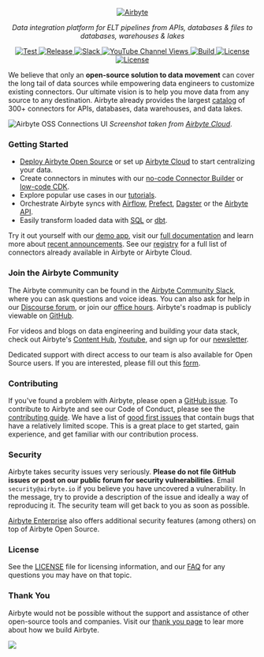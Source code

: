 <p align="center">
  <a href="https://airbyte.com"><img src="https://assets.website-files.com/605e01bc25f7e19a82e74788/624d9c4a375a55100be6b257_Airbyte_logo_color_dark.svg" alt="Airbyte"></a>
</p>
<p align="center">
    <em>Data integration platform for ELT pipelines from APIs, databases & files to databases, warehouses & lakes</em>
</p>
<p align="center">
<a href="https://github.com/airbytehq/airbyte/stargazers/" target="_blank">
    <img src="https://img.shields.io/github/stars/airbytehq/airbyte?style=social&label=Star&maxAge=2592000" alt="Test">
</a>
<a href="https://github.com/airbytehq/airbyte/releases" target="_blank">
    <img src="https://img.shields.io/github/v/release/airbytehq/airbyte?color=white" alt="Release">
</a>
<a href="https://airbytehq.slack.com/" target="_blank">
    <img src="https://img.shields.io/badge/slack-join-white.svg?logo=slack" alt="Slack">
</a>
<a href="https://www.youtube.com/c/AirbyteHQ/?sub_confirmation=1" target="_blank">
    <img alt="YouTube Channel Views" src="https://img.shields.io/youtube/channel/views/UCQ_JWEFzs1_INqdhIO3kmrw?style=social">
</a>
<a href="https://github.com/airbytehq/airbyte/actions/workflows/gradle.yml" target="_blank">
    <img src="https://img.shields.io/github/actions/workflow/status/airbytehq/airbyte/gradle.yml?branch=master" alt="Build">
</a>
<a href="https://github.com/airbytehq/airbyte/tree/master/docs/project-overview/licenses" target="_blank">
    <img src="https://img.shields.io/static/v1?label=license&message=MIT&color=white" alt="License">
</a>
<a href="https://github.com/airbytehq/airbyte/tree/master/docs/project-overview/licenses" target="_blank">
    <img src="https://img.shields.io/static/v1?label=license&message=ELv2&color=white" alt="License">
</a>
</p>

We believe that only an **open-source solution to data movement** can cover the long tail of data sources while empowering data engineers to customize existing connectors. Our ultimate vision is to help you move data from any source to any destination. Airbyte already provides the largest [catalog](https://docs.airbyte.com/integrations/) of 300+ connectors for APIs, databases, data warehouses, and data lakes.

![Airbyte OSS Connections UI](https://github.com/airbytehq/airbyte/assets/10663571/870d0479-2765-4ecb-abd5-a5bb877dae37)
_Screenshot taken from [Airbyte Cloud](https://cloud.airbyte.com/signup)_.

### Getting Started
* [Deploy Airbyte Open Source](https://docs.airbyte.com/quickstart/deploy-airbyte) or set up [Airbyte Cloud](https://docs.airbyte.com/cloud/getting-started-with-airbyte-cloud) to start centralizing your data.
* Create connectors in minutes with our [no-code Connector Builder](https://docs.airbyte.com/connector-development/connector-builder-ui/overview) or [low-code CDK](https://docs.airbyte.com/connector-development/config-based/low-code-cdk-overview).
* Explore popular use cases in our [tutorials](https://airbyte.com/tutorials).
* Orchestrate Airbyte syncs with [Airflow](https://docs.airbyte.com/operator-guides/using-the-airflow-airbyte-operator), [Prefect](https://docs.airbyte.com/operator-guides/using-prefect-task), [Dagster](https://docs.airbyte.com/operator-guides/using-dagster-integration) or the [Airbyte API](https://reference.airbyte.com/reference/start).
* Easily transform loaded data with [SQL](https://docs.airbyte.com/operator-guides/transformation-and-normalization/transformations-with-sql) or [dbt](https://docs.airbyte.com/operator-guides/transformation-and-normalization/transformations-with-dbt).

Try it out yourself with our [demo app](https://demo.airbyte.io/), visit our [full documentation](https://docs.airbyte.com/) and learn more about [recent announcements](https://airbyte.com/blog-categories/company-updates). See our [registry](https://connectors.airbyte.com/files/generated_reports/connector_registry_report.html) for a full list of connectors already available in Airbyte or Airbyte Cloud.

### Join the Airbyte Community

The Airbyte community can be found in the [Airbyte Community Slack](https://airbyte.com/community), where you can ask questions and voice ideas. You can also ask for help in our [Discourse forum](https://discuss.airbyte.io/), or join our [office hours](https://airbyte.io/weekly-office-hours/). Airbyte's roadmap is publicly viewable on [GitHub](https://github.com/orgs/airbytehq/projects/37/views/1?pane=issue&itemId=26937554).

For videos and blogs on data engineering and building your data stack, check out Airbyte's [Content Hub](https://airbyte.com/content-hub), [Youtube](https://www.youtube.com/c/AirbyteHQ), and sign up for our [newsletter](https://airbyte.com/newsletter).

Dedicated support with direct access to our team is also available for Open Source users. If you are interested, please fill out this [form](https://airbyte.com/talk-to-sales-premium-support).

### Contributing

If you've found a problem with Airbyte, please open a [GitHub issue](https://github.com/airbytehq/airbyte/issues/new/choose). To contribute to Airbyte and see our Code of Conduct, please see the [contributing guide](https://docs.airbyte.com/contributing-to-airbyte/). We have a list of [good first issues](https://github.com/airbytehq/airbyte/labels/contributor-program) that contain bugs that have a relatively limited scope. This is a great place to get started, gain experience, and get familiar with our contribution process.

### Security

Airbyte takes security issues very seriously. **Please do not file GitHub issues or post on our public forum for security vulnerabilities**. Email `security@airbyte.io` if you believe you have uncovered a vulnerability. In the message, try to provide a description of the issue and ideally a way of reproducing it. The security team will get back to you as soon as possible.

[Airbyte Enterprise](https://airbyte.com/airbyte-enterprise) also offers additional security features (among others) on top of Airbyte Open Source.

### License

See the [LICENSE](docs/project-overview/licenses/) file for licensing information, and our [FAQ](docs/project-overview/licenses/license-faq.md) for any questions you may have on that topic.

### Thank You

Airbyte would not be possible without the support and assistance of other open-source tools and companies. Visit our [thank you page](THANK-YOU.md) to lear more about how we build Airbyte.

<a href="https://github.com/airbytehq/airbyte/graphs/contributors">
  <img src="https://contrib.rocks/image?repo=airbytehq/airbyte"/>
</a>
